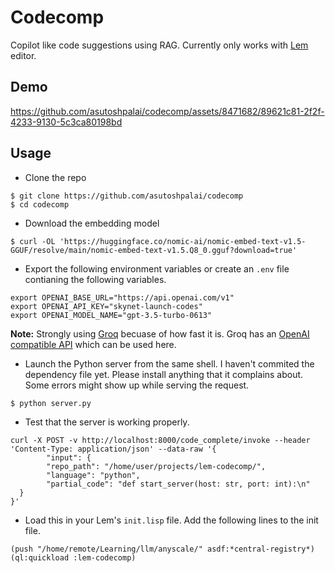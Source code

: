# Codecomp

Copilot like code suggestions using RAG. Currently only works with [Lem](https://github.com/lem-project/lem) editor.

## Demo

https://github.com/asutoshpalai/codecomp/assets/8471682/89621c81-2f2f-4233-9130-5c3ca80198bd

## Usage

- Clone the repo
```
$ git clone https://github.com/asutoshpalai/codecomp
$ cd codecomp
```

- Download the embedding model
```
$ curl -OL 'https://huggingface.co/nomic-ai/nomic-embed-text-v1.5-GGUF/resolve/main/nomic-embed-text-v1.5.Q8_0.gguf?download=true'
```

- Export the following environment variables or create an `.env` file contianing
the following variables.

```
export OPENAI_BASE_URL="https://api.openai.com/v1"
export OPENAI_API_KEY="skynet-launch-codes"
export OPENAI_MODEL_NAME="gpt-3.5-turbo-0613"
```

__Note:__ Strongly using [Groq](https://wow.groq.com/) becuase of how fast it is.
Groq has an [OpenAI compatible API](https://console.groq.com/docs/openai) which
can be used here.

- Launch the Python server from the same shell. I haven't commited the dependency
file yet. Please install anything that it complains about. Some errors might show
up while serving the request.

```
$ python server.py
```

- Test that the server is working properly.
```
curl -X POST -v http://localhost:8000/code_complete/invoke --header 'Content-Type: application/json' --data-raw '{
        "input": {
        "repo_path": "/home/user/projects/lem-codecomp/",
        "language": "python",
        "partial_code": "def start_server(host: str, port: int):\n"
  }
}'
```

- Load this in your Lem's `init.lisp` file. Add the following lines to the init file.
```
(push "/home/remote/Learning/llm/anyscale/" asdf:*central-registry*)
(ql:quickload :lem-codecomp)
```

